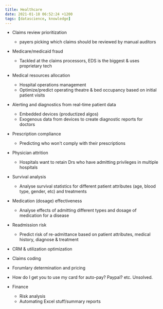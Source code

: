```yaml
---
title: Healthcare
date: 2021-01-18 06:52:24 +1200
tags: [datascience, knowledge]
---
```



* Claims review prioritization
    * payers picking which claims should be reviewed by manual auditors

* Medicare/medicaid fraud
    * Tackled at the claims processors, EDS is the biggest & uses proprietary tech

* Medical resources allocation
    * Hospital operations management
    * Optimize/predict operating theatre & bed occupancy based on initial patient visits

* Alerting and diagnostics from real-time patient data
    * Embedded devices (productized algos)
    * Exogenous data from devices to create diagnostic reports for doctors

* Prescription compliance
    * Predicting who won't comply with their prescriptions

* Physician attrition
    * Hospitals want to retain Drs who have admitting privileges in multiple hospitals

* Survival analysis
    * Analyse survival statistics for different patient attributes (age, blood type, gender, etc) and treatments

* Medication (dosage) effectiveness
    * Analyse effects of admitting different types and dosage of medication for a disease

* Readmission risk
    * Predict risk of re-admittance based on patient attributes, medical history, diagnose & treatment

* CRM & utilization optimization

* Claims coding

* Forumlary determination and pricing

* How do I get you to use my card for auto-pay? Paypal? etc. Unsolved.

* Finance
    * Risk analysis
    * Automating Excel stuff/summary reports


